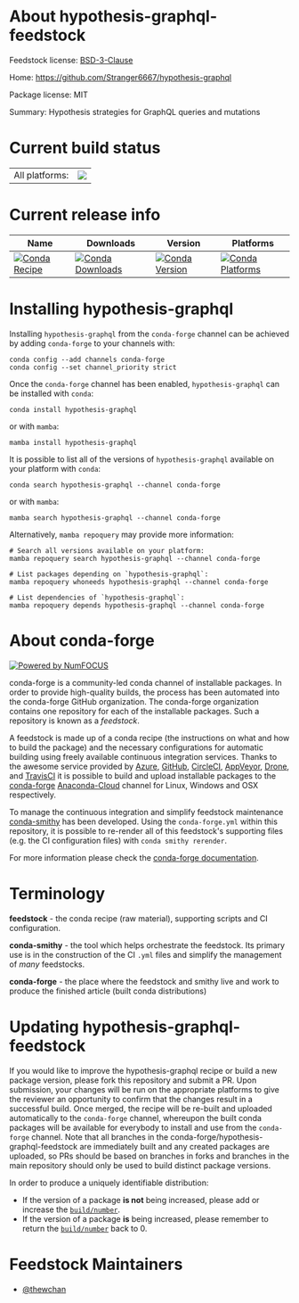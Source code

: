 About hypothesis-graphql-feedstock
==================================

Feedstock license: [BSD-3-Clause](https://github.com/conda-forge/hypothesis-graphql-feedstock/blob/main/LICENSE.txt)

Home: https://github.com/Stranger6667/hypothesis-graphql

Package license: MIT

Summary: Hypothesis strategies for GraphQL queries and mutations

Current build status
====================


<table><tr><td>All platforms:</td>
    <td>
      <a href="https://dev.azure.com/conda-forge/feedstock-builds/_build/latest?definitionId=16948&branchName=main">
        <img src="https://dev.azure.com/conda-forge/feedstock-builds/_apis/build/status/hypothesis-graphql-feedstock?branchName=main">
      </a>
    </td>
  </tr>
</table>

Current release info
====================

| Name | Downloads | Version | Platforms |
| --- | --- | --- | --- |
| [![Conda Recipe](https://img.shields.io/badge/recipe-hypothesis--graphql-green.svg)](https://anaconda.org/conda-forge/hypothesis-graphql) | [![Conda Downloads](https://img.shields.io/conda/dn/conda-forge/hypothesis-graphql.svg)](https://anaconda.org/conda-forge/hypothesis-graphql) | [![Conda Version](https://img.shields.io/conda/vn/conda-forge/hypothesis-graphql.svg)](https://anaconda.org/conda-forge/hypothesis-graphql) | [![Conda Platforms](https://img.shields.io/conda/pn/conda-forge/hypothesis-graphql.svg)](https://anaconda.org/conda-forge/hypothesis-graphql) |

Installing hypothesis-graphql
=============================

Installing `hypothesis-graphql` from the `conda-forge` channel can be achieved by adding `conda-forge` to your channels with:

```
conda config --add channels conda-forge
conda config --set channel_priority strict
```

Once the `conda-forge` channel has been enabled, `hypothesis-graphql` can be installed with `conda`:

```
conda install hypothesis-graphql
```

or with `mamba`:

```
mamba install hypothesis-graphql
```

It is possible to list all of the versions of `hypothesis-graphql` available on your platform with `conda`:

```
conda search hypothesis-graphql --channel conda-forge
```

or with `mamba`:

```
mamba search hypothesis-graphql --channel conda-forge
```

Alternatively, `mamba repoquery` may provide more information:

```
# Search all versions available on your platform:
mamba repoquery search hypothesis-graphql --channel conda-forge

# List packages depending on `hypothesis-graphql`:
mamba repoquery whoneeds hypothesis-graphql --channel conda-forge

# List dependencies of `hypothesis-graphql`:
mamba repoquery depends hypothesis-graphql --channel conda-forge
```


About conda-forge
=================

[![Powered by
NumFOCUS](https://img.shields.io/badge/powered%20by-NumFOCUS-orange.svg?style=flat&colorA=E1523D&colorB=007D8A)](https://numfocus.org)

conda-forge is a community-led conda channel of installable packages.
In order to provide high-quality builds, the process has been automated into the
conda-forge GitHub organization. The conda-forge organization contains one repository
for each of the installable packages. Such a repository is known as a *feedstock*.

A feedstock is made up of a conda recipe (the instructions on what and how to build
the package) and the necessary configurations for automatic building using freely
available continuous integration services. Thanks to the awesome service provided by
[Azure](https://azure.microsoft.com/en-us/services/devops/), [GitHub](https://github.com/),
[CircleCI](https://circleci.com/), [AppVeyor](https://www.appveyor.com/),
[Drone](https://cloud.drone.io/welcome), and [TravisCI](https://travis-ci.com/)
it is possible to build and upload installable packages to the
[conda-forge](https://anaconda.org/conda-forge) [Anaconda-Cloud](https://anaconda.org/)
channel for Linux, Windows and OSX respectively.

To manage the continuous integration and simplify feedstock maintenance
[conda-smithy](https://github.com/conda-forge/conda-smithy) has been developed.
Using the ``conda-forge.yml`` within this repository, it is possible to re-render all of
this feedstock's supporting files (e.g. the CI configuration files) with ``conda smithy rerender``.

For more information please check the [conda-forge documentation](https://conda-forge.org/docs/).

Terminology
===========

**feedstock** - the conda recipe (raw material), supporting scripts and CI configuration.

**conda-smithy** - the tool which helps orchestrate the feedstock.
                   Its primary use is in the construction of the CI ``.yml`` files
                   and simplify the management of *many* feedstocks.

**conda-forge** - the place where the feedstock and smithy live and work to
                  produce the finished article (built conda distributions)


Updating hypothesis-graphql-feedstock
=====================================

If you would like to improve the hypothesis-graphql recipe or build a new
package version, please fork this repository and submit a PR. Upon submission,
your changes will be run on the appropriate platforms to give the reviewer an
opportunity to confirm that the changes result in a successful build. Once
merged, the recipe will be re-built and uploaded automatically to the
`conda-forge` channel, whereupon the built conda packages will be available for
everybody to install and use from the `conda-forge` channel.
Note that all branches in the conda-forge/hypothesis-graphql-feedstock are
immediately built and any created packages are uploaded, so PRs should be based
on branches in forks and branches in the main repository should only be used to
build distinct package versions.

In order to produce a uniquely identifiable distribution:
 * If the version of a package **is not** being increased, please add or increase
   the [``build/number``](https://docs.conda.io/projects/conda-build/en/latest/resources/define-metadata.html#build-number-and-string).
 * If the version of a package **is** being increased, please remember to return
   the [``build/number``](https://docs.conda.io/projects/conda-build/en/latest/resources/define-metadata.html#build-number-and-string)
   back to 0.

Feedstock Maintainers
=====================

* [@thewchan](https://github.com/thewchan/)

